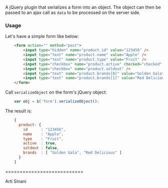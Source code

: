 A jQuery plugin that serializes a form into an object. The object can then be passed to an ajax call as `data` to be processed on the server side.

### Usage

Let's have a simple form like below:

```html
	<form action="" method="post">
		<input type="hidden" name="product.id" value="123456" />
		<input type="text" name="product.name" value="Apple" />
		<input type="text" name="product.type" value="Fruit" />
		<input type="checkbox" name="product.active" checked="checked" />
		<input type="checkbox" name="product.soldout" />
		<input type="text" name="product.brands[0]" value="Golden Gala" />
		<input type="text" name="product.brands[1]" value="Red Delicious" />
	</form>
```

Call `serializeObject` on the form's jQuery object:

```js
	var obj = $('form').serializeObject();
```

The result is:

```js
	{
	  product: {
	    id		: "123456",
	    name	: "Apple",
	    type	: "Fruit",
	    active	: true,
	    soldout	: false,
	    brands	: [ "Golden Gala", "Red Delicious" ]
	  }
	}
```

===========================

Arti Sinani